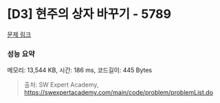 # [D3] 현주의 상자 바꾸기 - 5789 

[문제 링크](https://swexpertacademy.com/main/code/problem/problemDetail.do?contestProbId=AWYygN36Qn8DFAVm) 

### 성능 요약

메모리: 13,544 KB, 시간: 186 ms, 코드길이: 445 Bytes



> 출처: SW Expert Academy, https://swexpertacademy.com/main/code/problem/problemList.do